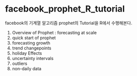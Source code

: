 # facebook_prophet_R_tutorial
facebook의 기계열 알고리즘 prophet의 Tutorial을 R에서 수행해본다.

1. Overview of Prophet : forecasting at scale
2. quick start of prophet
3. forecasting growth
4. trend changepoints
5. holiday Effects
6. uncertainty intervals
7. outliers
8. non-daily data